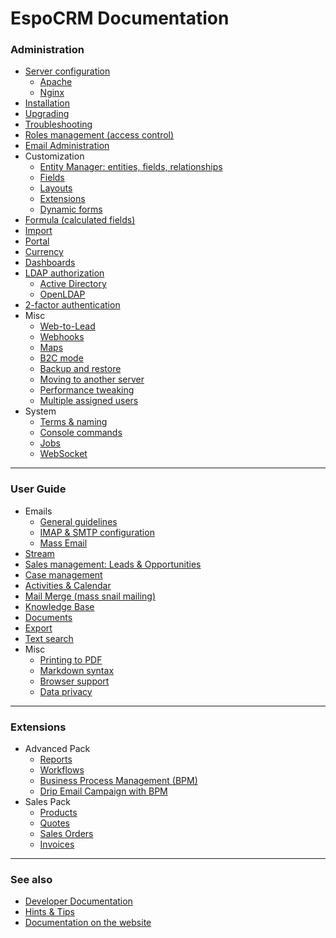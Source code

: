 # EspoCRM Documentation

### Administration

* [Server configuration](administration/server-configuration.md)
  * [Apache](administration/apache-server-configuration.md)
  * [Nginx](administration/nginx-server-configuration.md)
* [Installation](administration/installation.md)
* [Upgrading](administration/upgrading.md)
* [Troubleshooting](administration/troubleshooting.md)
* [Roles management (access control)](administration/roles-management.md)
* [Email Administration](administration/emails.md)
* Customization
  * [Entity Manager: entities, fields, relationships](administration/entity-manager.md)
  * [Fields](administration/fields.md)
  * [Layouts](administration/layout-manager.md)
  * [Extensions](administration/extensions.md)
  * [Dynamic forms](administration/dynamic-logic.md)
* [Formula (calculated fields)](administration/formula.md)
* [Import](administration/import.md)
* [Portal](administration/portal.md)
* [Currency](administration/currency.md)
* [Dashboards](administration/dashboards.md)
* [LDAP authorization](administration/ldap-authorization.md)
  * [Active Directory](administration/ldap-authorization-for-ad.md)
  * [OpenLDAP](administration/ldap-authorization-for-openldap.md)
* [2-factor authentication](administration/2fa.md)
* Misc
  * [Web-to-Lead](administration/web-to-lead.md)
  * [Webhooks](administration/webhooks.md)
  * [Maps](administration/maps.md)
  * [B2C mode](administration/b2c.md)
  * [Backup and restore](administration/backup-and-restore.md)
  * [Moving to another server](administration/moving-to-another-server.md)
  * [Performance tweaking](administration/performance-tweaking.md)
  * [Multiple assigned users](administration/multiple-assigned-users.md)
* System
  * [Terms & naming](administration/terms-and-naming.md)
  * [Console commands](administration/commands.md)
  * [Jobs](administration/jobs.md)
  * [WebSocket](administration/websocket.md)

---

### User Guide

* Emails
  * [General guidelines](user-guide/emails.md)
  * [IMAP & SMTP configuration](user-guide/imap-smtp-configuration.md)
  * [Mass Email](user-guide/mass-email.md)
* [Stream](user-guide/stream.md)
* [Sales management: Leads & Opportunities](user-guide/sales-management.md)
* [Case management](user-guide/case-management.md)
* [Activities & Calendar](user-guide/activities-and-calendar.md)
* [Mail Merge (mass snail mailing)](user-guide/mail-merge.md)
* [Knowledge Base](user-guide/knowledge-base.md)
* [Documents](user-guide/documents.md)
* [Export](user-guide/export.md)
* [Text search](user-guide/text-search.md)
* Misc
  * [Printing to PDF](user-guide/printing-to-pdf.md)
  * [Markdown syntax](user-guide/markdown.md)
  * [Browser support](user-guide/browser-support.md)
  * [Data privacy](user-guide/data-privacy.md)

---

### Extensions

* Advanced Pack
  * [Reports](user-guide/reports.md)
  * [Workflows](administration/workflows.md)
  * [Business Process Management (BPM)](administration/bpm.md)
  * [Drip Email Campaign with BPM](administration/bpm-drip-email-campaign.md)
* Sales Pack
  * [Products](user-guide/products.md)
  * [Quotes](user-guide/quotes.md)
  * [Sales Orders](user-guide/sales-orders.md)
  * [Invoices](user-guide/invoices.md)

---

### See also

* [Developer Documentation](development/index.md)
* [Hints & Tips](https://www.espocrm.com/tips/)
* [Documentation on the website](https://www.espocrm.com/documentation/)
